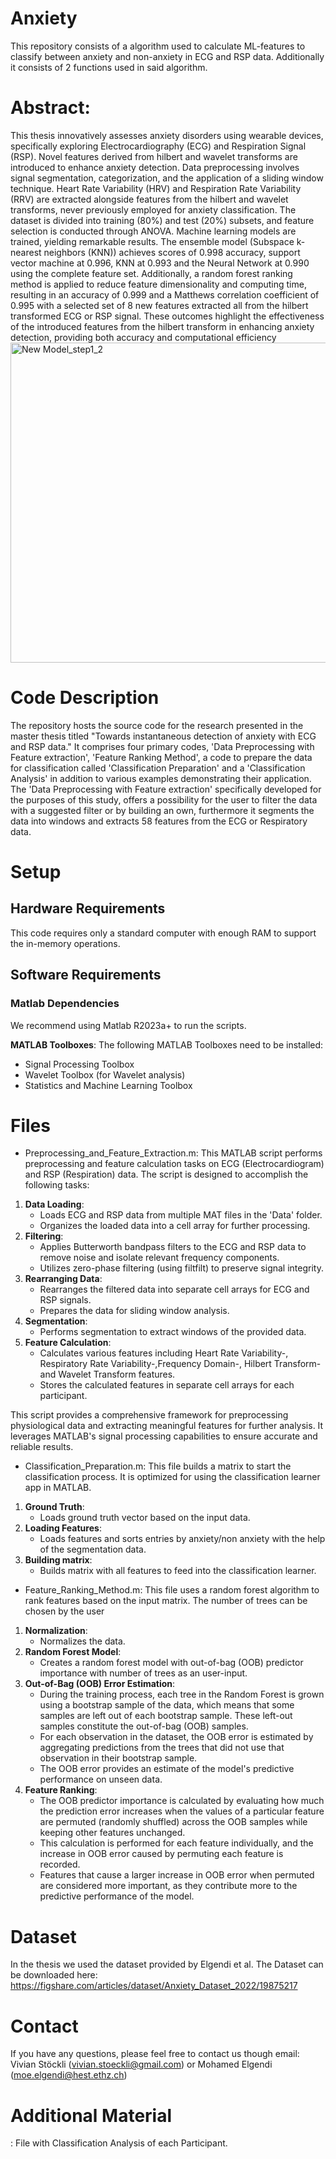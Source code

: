 # Anxiety
This repository consists of a algorithm used to calculate ML-features to classify between anxiety and non-anxiety in ECG and RSP data. 
Additionally it consists of 2 functions used in said algorithm.

# Abstract:

This thesis innovatively assesses anxiety disorders using wearable devices, specifically exploring
Electrocardiography (ECG) and Respiration Signal (RSP). Novel features derived from hilbert and
wavelet transforms are introduced to enhance anxiety detection. Data preprocessing involves
signal segmentation, categorization, and the application of a sliding window technique. Heart Rate
Variability (HRV) and Respiration Rate Variability (RRV) are extracted alongside features from the
hilbert and wavelet transforms, never previously employed for anxiety classification. The dataset
is divided into training (80%) and test (20%) subsets, and feature selection is conducted through
ANOVA. Machine learning models are trained, yielding remarkable results. The ensemble model
(Subspace k-nearest neighbors (KNN)) achieves scores of 0.998 accuracy, support vector machine
at 0.996, KNN at 0.993 and the Neural Network at 0.990 using the complete feature set. Additionally,
a random forest ranking method is applied to reduce feature dimensionality and computing time,
resulting in an accuracy of 0.999 and a Matthews correlation coefficient of 0.995 with a selected set
of 8 new features extracted all from the hilbert transformed ECG or RSP signal. These outcomes
highlight the effectiveness of the introduced features from the hilbert transform in enhancing
anxiety detection, providing both accuracy and computational efficiency
<img width="512" alt="New Model_step1_2" src="https://github.com/vivianstoeckli/Anxiety/assets/117519298/889f5ece-5eb0-4b38-afdc-7ac51ee3fc2c">

# Code Description
The repository hosts the source code for the research presented in the master thesis titled "Towards instantaneous detection of anxiety with ECG and RSP data." It comprises four primary codes, 'Data Preprocessing with Feature extraction', 'Feature Ranking Method', a code to prepare the data for classification called 'Classification Preparation' and a 'Classification Analysis' in addition to various examples demonstrating their application. The 'Data Preprocessing with Feature extraction' specifically developed for the purposes of this study, offers a possibility for the user to filter the data with a suggested filter or by building an own, furthermore it segments the data into windows and extracts 58 features from the ECG or Respiratory data. 



# Setup

## Hardware Requirements
This code requires only a standard computer with enough RAM to support the in-memory operations. 

## Software Requirements

### Matlab Dependencies
We recommend using Matlab R2023a+ to run the scripts. 

**MATLAB Toolboxes**: The following MATLAB Toolboxes need to be installed:
  - Signal Processing Toolbox
  - Wavelet Toolbox (for Wavelet analysis)
  - Statistics and Machine Learning Toolbox

# Files

  - Preprocessing_and_Feature_Extraction.m: This MATLAB script performs preprocessing and feature calculation tasks on ECG (Electrocardiogram) and RSP (Respiration) data. The script is designed to accomplish the following tasks:
1. **Data Loading**:
   - Loads ECG and RSP data from multiple MAT files in the 'Data' folder.
   - Organizes the loaded data into a cell array for further processing.
2. **Filtering**:
   - Applies Butterworth bandpass filters to the ECG and RSP data to remove noise and isolate relevant frequency components.
   - Utilizes zero-phase filtering (using filtfilt) to preserve signal integrity.
3. **Rearranging Data**:
   - Rearranges the filtered data into separate cell arrays for ECG and RSP signals.
   - Prepares the data for sliding window analysis.
4. **Segmentation**:
   - Performs segmentation to extract windows of the provided data.
5. **Feature Calculation**:
   - Calculates various features including Heart Rate Variability-, Respiratory Rate Variability-,Frequency Domain-, Hilbert Transform- and Wavelet Transform features.
   - Stores the calculated features in separate cell arrays for each participant.

This script provides a comprehensive framework for preprocessing physiological data and extracting meaningful features for further analysis. It leverages MATLAB's signal processing capabilities to ensure accurate and reliable results.

  - Classification_Preparation.m: This file builds a matrix to start the classification process. It is optimized for using the classification learner app in MATLAB.
1. **Ground Truth**:
   - Loads ground truth vector based on the input data.
2. **Loading Features**:
   - Loads features and sorts entries by anxiety/non anxiety with the help of the segmentation data.
3. **Building matrix**:
   - Builds matrix with all features to feed into the classification learner.

  - Feature_Ranking_Method.m: This file uses a random forest algorithm to rank features based on the input matrix. The number of trees can be chosen by the user
1. **Normalization**:
   - Normalizes the data.
2. **Random Forest Model**:
   - Creates a random forest model with out-of-bag (OOB) predictor importance with number of trees as an user-input.
3. **Out-of-Bag (OOB) Error Estimation**:
   - During the training process, each tree in the Random Forest is grown using a bootstrap sample of the data, which means that some samples are left out of each bootstrap sample. These left-out samples constitute the out-of-bag (OOB) samples.
   - For each observation in the dataset, the OOB error is estimated by aggregating predictions from the trees that did not use that observation in their bootstrap sample.
   - The OOB error provides an estimate of the model's predictive performance on unseen data.
3. **Feature Ranking**:
   - The OOB predictor importance is calculated by evaluating how much the prediction error increases when the values of a particular feature are permuted (randomly shuffled) across the OOB samples while keeping other features unchanged.
   - This calculation is performed for each feature individually, and the increase in OOB error caused by permuting each feature is recorded.
   - Features that cause a larger increase in OOB error when permuted are considered more important, as they contribute more to the predictive performance of the model.

# Dataset
In the thesis we used the dataset provided by Elgendi et al. The Dataset can be downloaded here:  https://figshare.com/articles/dataset/Anxiety_Dataset_2022/19875217

# Contact
If you have any questions, please feel free to contact us though email: Vivian Stöckli (vivian.stoeckli@gmail.com) or Mohamed Elgendi (moe.elgendi@hest.ethz.ch)

# Additional Material
: File with Classification Analysis of each Participant.




